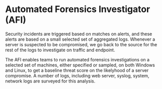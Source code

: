 # Automated Forensics Investigator (AFI)

Security incidents are triggered based on matches on alerts, and these alerts are based on a small selected set of aggregated logs. Whenever a server is suspected to be compromised, we go back to the source for the rest of the logs to investigate on traffic and endpoint.

The AFI enables teams to run automated forensics investigations on a selected set of machines, either specified or sampled, on both Windows and Linux, to get a baseline threat score on the likelyhood of a server compromise. A number of logs, including web server, syslog, system, network logs are surveyed for this analysis.
